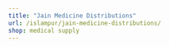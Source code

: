 ```yaml
---
title: "Jain Medicine Distributions"
url: /islampur/jain-medicine-distributions/
shop: medical supply
---
```

